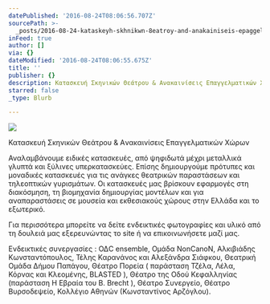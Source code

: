 ```yaml
---
datePublished: '2016-08-24T08:06:56.707Z'
sourcePath: >-
  _posts/2016-08-24-kataskeyh-skhnikwn-8eatroy-and-anakainiseis-epaggelmatikwn-xwr.md
inFeed: true
author: []
via: {}
dateModified: '2016-08-24T08:06:55.675Z'
title: ''
publisher: {}
description: Κατασκευή Σκηνικών Θεάτρου & Aνακαινίσεις Επαγγελματικών Χώρων
starred: false
_type: Blurb

---
```

![](https://the-grid-user-content.s3-us-west-2.amazonaws.com/8c327407-a438-46be-bb1a-2a6dc1ae3e0e.jpg)

Κατασκευή Σκηνικών Θεάτρου & Aνακαινίσεις Επαγγελματικών Χώρων

Αναλαμβάνουμε ειδικές κατασκευές, από ψηφιδωτά μέχρι μεταλλικά γλυπτά και ξύλινες υπερκατασκεύες. Επίσης δημιουργούμε πρότυπες και μοναδικές κατασκευές για τις ανάγκες θεατρικών παραστάσεων και τηλεοπτικών γυρισμάτων. Οι κατασκευές μας βρίσκουν εφαρμογές στη διακόσμηση, τη βιομηχανία δημιουργίας μοντέλων και για αναπαραστάσεις σε μουσεία και εκθεσιακούς χώρους στην Ελλάδα και το εξωτερικό.

Για περισσότερα μπορείτε να δείτε ενδεικτικές φωτογραφίες και υλικό από τη δουλειά μας εξερευνώντας το site ή να επικοινωνήσετε μαζί μας.

Ενδεικτικές συνεργασίες : ΟΔC ensemble, Ομάδα NonCanoN, Aλκιβιάδης Κωνσταντόπουλος, Τέλης Καρανάνος και Αλεξάνδρα Σιάφκου, Θεατρική Ομάδα Δήμου Παπάγου, Θέατρο Πορεία ( παράσταση Τζέλα, Λέλα, Κόρνας και Κλεομένης, BLASTED ), Θέατρο της Οδού Κεφαλληνίας (παράσταση Η Εβραία του B. Brecht ), Θέατρο Συνεργείο, Θέατρο Βυρσοδεψείο, Κολλέγιο Αθηνών (Κωνσταντίνος Αρζόγλου).